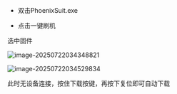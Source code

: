 - 双击PhoenixSuit.exe

-  点击一键刷机

选中固件

![image-20250722034348821](https://newbie-typora.oss-cn-shenzhen.aliyuncs.com/TyporaJPG/image-20250722034348821.png)

![image-20250722034529834](https://newbie-typora.oss-cn-shenzhen.aliyuncs.com/TyporaJPG/image-20250722034529834.png)

此时无设备连接，按住下载按键，再按下复位即可自动下载